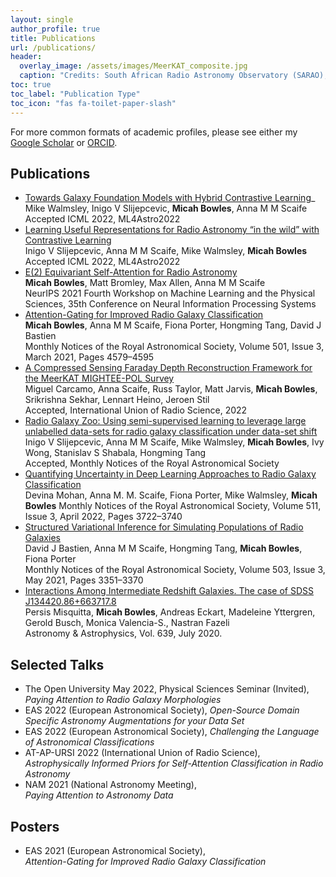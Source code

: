 ```yaml
---
layout: single
author_profile: true
title: Publications
url: /publications/
header:
  overlay_image: /assets/images/MeerKAT_composite.jpg
  caption: "Credits: South African Radio Astronomy Observatory (SARAO), Image by Alan Warburton / © BBC / Better Images of AI / Plant / CC-BY 4.0"
toc: true
toc_label: "Publication Type"
toc_icon: "fas fa-toilet-paper-slash"
---
```


For more common formats of academic profiles, please see either my
[Google Scholar](https://scholar.google.com/citations?user=Q7ziv7YAAAAJ&hl=en)
or [ORCID](https://orcid.org/0000-0001-5838-8405).


## Publications
- [Towards Galaxy Foundation Models with Hybrid Contrastive Learning](https://arxiv.org/abs/2206.11927)_<br>
Mike Walmsley, Inigo V Slijepcevic, __Micah Bowles__, Anna M M Scaife<br>
Accepted ICML 2022, ML4Astro2022
- [Learning Useful Representations for Radio Astronomy “in the wild” with Contrastive Learning](https://arxiv.org/abs/2207.08666)<br>
Inigo V Slijepcevic, Anna M M Scaife, Mike Walmsley, __Micah Bowles__<br>
Accepted ICML 2022, ML4Astro2022
- [E(2) Equivariant Self-Attention for Radio Astronomy](https://arxiv.org/abs/2111.04742)<br>
__Micah Bowles__, Matt Bromley, Max Allen, Anna M M Scaife  
NeurIPS 2021 Fourth Workshop on Machine Learning and the Physical Sciences, 35th Conference on Neural Information Processing Systems<br>
- [Attention-Gating for Improved Radio Galaxy Classification](https://doi.org/10.1093/mnras/staa3946)<br>
__Micah Bowles__, Anna M M Scaife, Fiona Porter, Hongming Tang, David J Bastien  
Monthly Notices of the Royal Astronomical Society, Volume 501, Issue 3, March 2021, Pages 4579–4595
- [A Compressed Sensing Faraday Depth Reconstruction Framework for the MeerKAT MIGHTEE-POL Survey](https://arxiv.org/abs/2206.03283)<br>
Miguel Carcamo, Anna Scaife, Russ Taylor, Matt Jarvis, __Micah Bowles__, Srikrishna Sekhar, Lennart Heino, Jeroen Stil<br>
Accepted, International Union of Radio Science, 2022
- [Radio Galaxy Zoo: Using semi-supervised learning to leverage large unlabelled data-sets for radio galaxy classification under data-set shift](https://arxiv.org/abs/2204.08816)<br>
Inigo V Slijepcevic, Anna M M Scaife, Mike Walmsley, __Micah Bowles__, Ivy Wong, Stanislav S Shabala, Hongming Tang<br>
Accepted, Monthly Notices of the Royal Astronomical Society
- [Quantifying Uncertainty in Deep Learning Approaches to Radio Galaxy Classification](https://arxiv.org/abs/2201.01203)<br>
Devina Mohan, Anna M. M. Scaife, Fiona Porter, Mike Walmsley, __Micah Bowles__
Monthly Notices of the Royal Astronomical Society, Volume 511, Issue 3, April 2022, Pages 3722–3740
- [Structured Variational Inference for Simulating Populations of Radio Galaxies](https://doi.org/10.1093/mnras/stab588)<br>
David J Bastien, Anna M M Scaife, Hongming Tang, __Micah Bowles__, Fiona Porter  
Monthly Notices of the Royal Astronomical Society, Volume 503, Issue 3, May 2021, Pages 3351–3370
- [Interactions Among Intermediate Redshift Galaxies. The case of SDSS J134420.86+663717.8](https://www.aanda.org/articles/aa/full_html/2020/07/aa37009-19/aa37009-19.html)<br>
Persis Misquitta, __Micah Bowles__, Andreas Eckart, Madeleine Yttergren, Gerold Busch, Monica Valencia-S., Nastran Fazeli<br>
Astronomy & Astrophysics, Vol. 639, July 2020.

## Selected Talks
- The Open University May 2022, Physical Sciences Seminar (Invited),
_Paying Attention to Radio Galaxy Morphologies_
- EAS 2022 (European Astronomical Society),
_Open-Source Domain Specific Astronomy Augmentations for your Data Set_
- EAS 2022 (European Astronomical Society),
_Challenging the Language of Astronomical Classifications_
- AT-AP-URSI 2022 (International Union of Radio Science),  
_Astrophysically Informed Priors for Self-Attention Classification in Radio Astronomy_
- NAM 2021 (National Astronomy Meeting),  
_Paying Attention to Astronomy Data_

## Posters
- EAS 2021 (European Astronomical Society),  
_Attention-Gating for Improved Radio Galaxy Classification_

